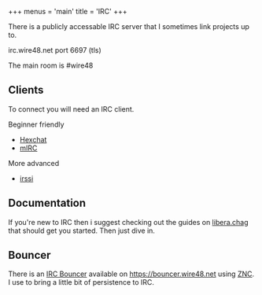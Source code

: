 +++
menus = 'main'
title = 'IRC'
+++

There is a publicly accessable IRC server that I sometimes link projects up to.

irc.wire48.net port 6697 (tls)

The main room is #wire48

## Clients

To connect you will need an IRC client. 

Beginner friendly

* [Hexchat](https://hexchat.github.io/)
* [mIRC](https://www.mirc.com/)

More advanced

* [irssi](https://irssi.org/)

## Documentation

If you're new to IRC then i suggest checking out the guides on
[libera.chag](https://libera.chat/guides/) that should get you started. Then
just dive in.

## Bouncer

There is an [IRC Bouncer](https://en.wikipedia.org/wiki/BNC_(software)#IRC)
available on https://bouncer.wire48.net using [ZNC](https://wiki.znc.in/ZNC). I
use to bring a little bit of persistence to IRC. 
